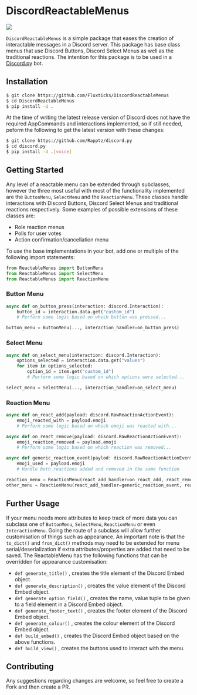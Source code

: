 # DiscordReactableMenus
<div align=left>  
    <img src="https://img.shields.io/badge/min%20python%20version-3.8.0-green?style=flat-square" />    
</div>  

`DiscordReactableMenus` is a simple package that eases the creation of interactable messages in a Discord server.
This package has base class menus that use Discord Buttons, Discord Select Menus as well as the traditional reactions.
The intention for this package is to be used in a [Discord.py](https://github.com/Rapptz/discord.py) bot. 

## Installation
```bash
$ git clone https://github.com/Fluxticks/DiscordReactableMenus
$ cd DiscordReactableMenus
$ pip install -U .
```
At the time of writing the latest release version of Discord does not have the required AppCommands and interactions implemented, so if still needed, peform the following to get the latest version with these changes:
```bash
$ git clone https://github.com/Rapptz/discord.py
$ cd discord.py
$ pip install -U .[voice]
```

## Getting Started
Any level of a reactable menu can be extended through subclasses, however the three most useful with most of the functionality implemented are the `ButtonMenu`, `SelectMenu` and the `ReactionMenu`.
These classes handle interactions with Discord Buttons, Discord Select Menus and traditional reactions respectively.
Some examples of possible extensions of these classes are:
- Role reaction menus
- Polls for user votes
- Action confirmation/cancellation menu

To use the base implementations in your bot, add one or multiple of the following import statements:
```python
from ReactableMenus import ButtonMenu
from ReactableMenus import SelectMenu
from ReactableMenus import ReactionMenu
```

### Button Menu
```python
async def on_button_press(interaction: discord.Interaction):
    button_id = interaction.data.get("custom_id")
    # Perform some logic based on which button was pressed...

button_menu = ButtonMenu(..., interaction_handler=on_button_press)
```
### Select Menu
```python
async def on_select_menu(interaction: discord.Interaction):
    options_selected = interaction.data.get("values")
    for item in options_selected:
        option_id = item.get("custom_id")
        # Perform some logic based on which options were selected...

select_menu = SelectMenu(..., interaction_handler=on_select_menu)
```
### Reaction Menu
```python
async def on_react_add(payload: discord.RawReactionActionEvent):
    emoji_reacted_with = payload.emoji
    # Perform some logic based on which emoji was reacted with...

async def on_react_remove(payload: discord.RawReactionActionEvent):
    emoji_reaction_removed = payload.emoji
    # Perform some logic based on which reaction was removed...

async def generic_reaction_event(paylod: discord.RawReactionActionEvent):
    emoji_used = payload.emoji
    # Handle both reactions added and removed in the same function

reaction_menu = ReactionMenu(react_add_handler=on_react_add, react_remove_handler=on_react_remove)
other_menu = ReactionMenu(react_add_handler=generic_reaction_event, react_remove_handler=generic_reaction_event)
```
## Further Usage
If your menu needs more attributes to keep track of more data you can subclass one of `ButtonMenu`, `SelectMenu`, `ReactionMenu` or even `InteractionMenu`.
Going the route of a subclass will allow further customisation of things such as appearance.
An important note is that the `to_dict()` and `from_dict()` methods may need to be extended for menu serial/deserialization if extra attributes/properties are added that need to be saved.
The ReactableMenu has the following functions that can be overridden for appearance customisation:
- `def generate_title()` , creates the title element of the Discord Embed object.
- `def generate_description()` , creates the value element of the Discord Embed object.
- `def generate_option_field()` , creates the name, value tuple to be given to a field element in a Discord Embed object.
- `def generate_footer_text()` , creates the footer element of the Discord Embed object.
- `def generate_colour()` , creates the colour element of the Discord Embed object.
- `def build_embed()` , creates the Discord Embed object based on the above functions.
- `def build_view()` , creates the buttons used to interact with the menu.

## Contributing
Any suggestions regarding changes are welcome, so feel free to create a Fork and then create a PR.
